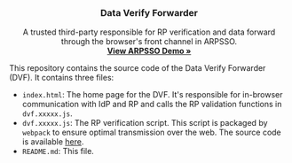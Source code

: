 
<br />
<div align="center">
  <h3 align="center">Data Verify Forwarder</h3>

  <p align="center">
    A trusted third-party responsible for RP verification and data forward through the browser's front channel in ARPSSO. 
    <br />
    <a href="https://arpsso.hejunlin.cn"><strong>View ARPSSO Demo »</strong></a>
  </p>
</div>

This repository contains the source code of the Data Verify Forwarder (DVF). It contains three files:
- `index.html`: The home page for the DVF. It's responsible for in-browser communication with IdP and RP and calls the RP validation functions in `dvf.xxxxx.js`.
- `dvf.xxxxx.js`: The RP verification script. This script is packaged by `webpack` to ensure optimal transmission over the web. The source code is available [here](https://github.com/ARPSSO/DVF-js).
- `README.md`: This file.


